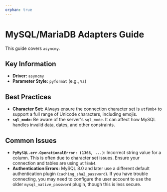 ```yaml
---
orphan: true
---
```


# MySQL/MariaDB Adapters Guide

This guide covers `asyncmy`.

## Key Information

-   **Driver:** `asyncmy`
-   **Parameter Style:** `pyformat` (e.g., `%s`)

## Best Practices

-   **Character Set:** Always ensure the connection character set is `utf8mb4` to support a full range of Unicode characters, including emojis.
-   **`sql_mode`:** Be aware of the server's `sql_mode`. It can affect how MySQL handles invalid data, dates, and other constraints.

## Common Issues

-   **`PyMySQL.err.OperationalError: (1366, ...)`**: Incorrect string value for a column. This is often due to character set issues. Ensure your connection and tables are using `utf8mb4`.
-   **Authentication Errors:** MySQL 8.0 and later use a different default authentication plugin (`caching_sha2_password`). If you have trouble connecting, you may need to configure the user account to use the older `mysql_native_password` plugin, though this is less secure.
